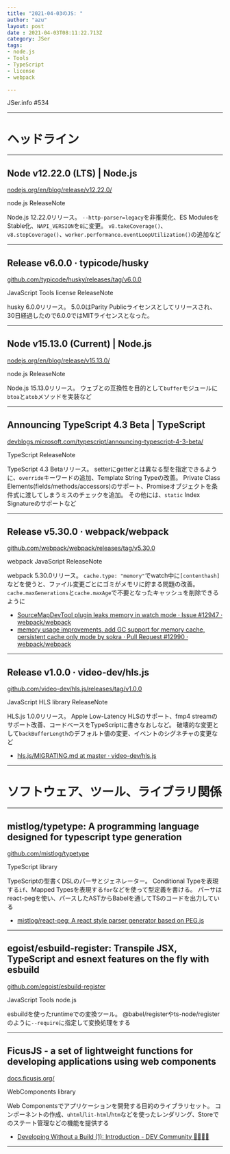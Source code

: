 ```yaml
---
title: "2021-04-03のJS: "
author: "azu"
layout: post
date : 2021-04-03T08:11:22.713Z
category: JSer
tags:
- node.js
- Tools
- TypeScript
- license
- webpack

---
```


JSer.info #534

----

<h1 class="site-genre">ヘッドライン</h1>

----

## Node v12.22.0 (LTS) | Node.js
[nodejs.org/en/blog/release/v12.22.0/](https://nodejs.org/en/blog/release/v12.22.0/ "Node v12.22.0 (LTS) | Node.js")
<p class="jser-tags jser-tag-icon"><span class="jser-tag">node.js</span> <span class="jser-tag">ReleaseNote</span></p>

Node.js 12.22.0リリース。
`--http-parser=legacy`を非推奨化、ES ModulesをStable化、`NAPI_VERSION`を`8`に変更。
`v8.takeCoverage()`、`v8.stopCoverage()`、`worker.performance.eventLoopUtilization()`の追加など


----

## Release v6.0.0 · typicode/husky
[github.com/typicode/husky/releases/tag/v6.0.0](https://github.com/typicode/husky/releases/tag/v6.0.0 "Release v6.0.0 · typicode/husky")
<p class="jser-tags jser-tag-icon"><span class="jser-tag">JavaScript</span> <span class="jser-tag">Tools</span> <span class="jser-tag">license</span> <span class="jser-tag">ReleaseNote</span></p>

husky 6.0.0リリース。
5.0.0はParity Publicライセンスとしてリリースされ、30日経過したので6.0.0ではMITライセンスとなった。


----

## Node v15.13.0 (Current) | Node.js
[nodejs.org/en/blog/release/v15.13.0/](https://nodejs.org/en/blog/release/v15.13.0/ "Node v15.13.0 (Current) | Node.js")
<p class="jser-tags jser-tag-icon"><span class="jser-tag">node.js</span> <span class="jser-tag">ReleaseNote</span></p>

Node.js 15.13.0リリース。
ウェブとの互換性を目的として`buffer`モジュールに`btoa`と`atob`メソッドを実装など


----

## Announcing TypeScript 4.3 Beta | TypeScript
[devblogs.microsoft.com/typescript/announcing-typescript-4-3-beta/](https://devblogs.microsoft.com/typescript/announcing-typescript-4-3-beta/ "Announcing TypeScript 4.3 Beta | TypeScript")
<p class="jser-tags jser-tag-icon"><span class="jser-tag">TypeScript</span> <span class="jser-tag">ReleaseNote</span></p>

TypeScript 4.3 Betaリリース。
setterにgetterとは異なる型を指定できるように、`override`キーワードの追加、Template String Typeの改善。
Private Class Elements(fields/methods/accessors)のサポート、Promiseオブジェクトを条件式に渡してしまうミスのチェックを追加。
その他には、`static` Index Signatureのサポートなど


----

## Release v5.30.0 · webpack/webpack
[github.com/webpack/webpack/releases/tag/v5.30.0](https://github.com/webpack/webpack/releases/tag/v5.30.0 "Release v5.30.0 · webpack/webpack")
<p class="jser-tags jser-tag-icon"><span class="jser-tag">webpack</span> <span class="jser-tag">JavaScript</span> <span class="jser-tag">ReleaseNote</span></p>

webpack 5.30.0リリース。
`cache.type: "memory"`でwatch中に`[contenthash]`などを使うと、ファイル変更ごとにゴミがメモリに貯まる問題の改善。
`cache.maxGenerations`と`cache.maxAge`で不要となったキャッシュを削除できるように

- [SourceMapDevTool plugin leaks memory in watch mode · Issue #12947 · webpack/webpack](https://github.com/webpack/webpack/issues/12947 "SourceMapDevTool plugin leaks memory in watch mode · Issue #12947 · webpack/webpack")
- [memory usage improvements, add GC support for memory cache, persistent cache only mode by sokra · Pull Request #12990 · webpack/webpack](https://github.com/webpack/webpack/pull/12990 "memory usage improvements, add GC support for memory cache, persistent cache only mode by sokra · Pull Request #12990 · webpack/webpack")

----

## Release v1.0.0 · video-dev/hls.js
[github.com/video-dev/hls.js/releases/tag/v1.0.0](https://github.com/video-dev/hls.js/releases/tag/v1.0.0 "Release v1.0.0 · video-dev/hls.js")
<p class="jser-tags jser-tag-icon"><span class="jser-tag">JavaScript</span> <span class="jser-tag">HLS</span> <span class="jser-tag">library</span> <span class="jser-tag">ReleaseNote</span></p>

HLS.js 1.0.0リリース。
Apple Low-Latency HLSのサポート、fmp4 streamのサポート改善、コードベースをTypeScriptに書きなおしなど。
破壊的な変更として`backBufferLength`のデフォルト値の変更、イベントのシグネチャの変更など

- [hls.js/MIGRATING.md at master · video-dev/hls.js](https://github.com/video-dev/hls.js/blob/master/MIGRATING.md#migrating-from-hlsjs-0x-to-1x "hls.js/MIGRATING.md at master · video-dev/hls.js")

----
<h1 class="site-genre">ソフトウェア、ツール、ライブラリ関係</h1>

----

## mistlog/typetype: A programming language designed for typescript type generation
[github.com/mistlog/typetype](https://github.com/mistlog/typetype "mistlog/typetype: A programming language designed for typescript type generation")
<p class="jser-tags jser-tag-icon"><span class="jser-tag">TypeScript</span> <span class="jser-tag">library</span></p>

TypeScriptの型書くDSLのパーサとジェネレーター。
Conditional Typeを表現する`if`、Mapped Typesを表現する`for`などを使って型定義を書ける。
パーサはreact-pegを使い、パースしたASTからBabelを通してTSのコードを出力している

- [mistlog/react-peg: A react style parser generator based on PEG.js](https://github.com/mistlog/react-peg "mistlog/react-peg: A react style parser generator based on PEG.js")

----

## egoist/esbuild-register: Transpile JSX, TypeScript and esnext features on the fly with esbuild
[github.com/egoist/esbuild-register](https://github.com/egoist/esbuild-register "egoist/esbuild-register: Transpile JSX, TypeScript and esnext features on the fly with esbuild")
<p class="jser-tags jser-tag-icon"><span class="jser-tag">JavaScript</span> <span class="jser-tag">Tools</span> <span class="jser-tag">node.js</span></p>

esbuildを使ったruntimeでの変換ツール。
@babel/registerやts-node/registerのように`--require`に指定して変換処理をする


----

## FicusJS - a set of lightweight functions for developing applications using web components
[docs.ficusjs.org/](https://docs.ficusjs.org/ "FicusJS - a set of lightweight functions for developing applications using web components")
<p class="jser-tags jser-tag-icon"><span class="jser-tag">WebComponents</span> <span class="jser-tag">library</span></p>

Web Componentsでアプリケーションを開発する目的のライブラリセット。
コンポーネントの作成、`uhtml`/`lit-html`/`htm`などを使ったレンダリング、Storeでのステート管理などの機能を提供する

- [Developing Without a Build (1): Introduction - DEV Community 👩‍💻👨‍💻](https://dev.to/open-wc/developing-without-a-build-1-introduction-26ao "Developing Without a Build (1): Introduction - DEV Community 👩‍💻👨‍💻")

----
